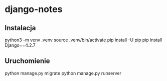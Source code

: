 # django-notes

## Instalacja
python3 -m venv .venv
source .venv/bin/activate
pip install -U pip
pip install Django==4.2.7

## Uruchomienie
python manage.py migrate
python manage.py runserver

